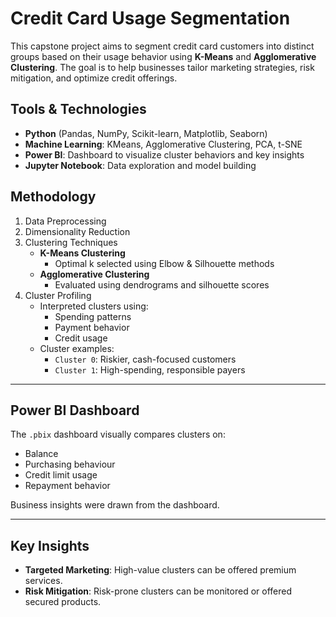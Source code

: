 # Credit Card Usage Segmentation

This capstone project aims to segment credit card customers into distinct groups based on their usage behavior using **K-Means** and **Agglomerative Clustering**. The goal is to help businesses tailor marketing strategies, risk mitigation, and optimize credit offerings.

## Tools & Technologies

- **Python** (Pandas, NumPy, Scikit-learn, Matplotlib, Seaborn)
- **Machine Learning**: KMeans, Agglomerative Clustering, PCA, t-SNE
- **Power BI**: Dashboard to visualize cluster behaviors and key insights
- **Jupyter Notebook**: Data exploration and model building

## Methodology

1. Data Preprocessing
2. Dimensionality Reduction
3. Clustering Techniques
    - **K-Means Clustering**
      - Optimal k selected using Elbow & Silhouette methods
    - **Agglomerative Clustering**
      - Evaluated using dendrograms and silhouette scores
4. Cluster Profiling
    - Interpreted clusters using:
      - Spending patterns
      - Payment behavior
      - Credit usage
    - Cluster examples:
      - `Cluster 0`: Riskier, cash-focused customers
      - `Cluster 1`: High-spending, responsible payers

---

## Power BI Dashboard

The `.pbix` dashboard visually compares clusters on:
- Balance
- Purchasing behaviour
- Credit limit usage
- Repayment behavior

Business insights were drawn from the dashboard.

---

## Key Insights

- **Targeted Marketing**: High-value clusters can be offered premium services.
- **Risk Mitigation**: Risk-prone clusters can be monitored or offered secured products.
